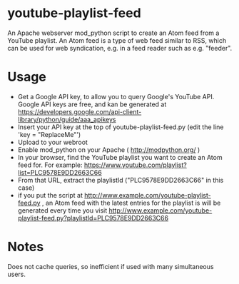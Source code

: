 youtube-playlist-feed
=====================

An Apache webserver mod_python script to create an Atom feed from a YouTube
playlist. An Atom feed is a type of web feed similar to RSS, which can
be used for web syndication, e.g. in a feed reader such as e.g. "feeder".

Usage
=====================

* Get a Google API key, to allow you to query Google's YouTube
  API. Google API keys are free, and kan be generated at
  https://developers.google.com/api-client-library/python/guide/aaa_apikeys
* Insert your API key at the top of youtube-playlist-feed.py (edit the line 'key = "ReplaceMe"')
* Upload to your webroot
* Enable mod_python on your Apache ( http://modpython.org/ )
* In your browser, find the YouTube playlist you want to create an
  Atom feed for. For example:
  https://www.youtube.com/playlist?list=PLC9578E9DD2663C66
* From that URL, extract the playlistId ("PLC9578E9DD2663C66" in this
  case)
* if you put the script at
  http://www.example.com/youtube-playlist-feed.py , an Atom feed with
  the latest entries for the playlist is will be generated every time
  you visit
  http://www.example.com/youtube-playlist-feed.py?playlistId=PLC9578E9DD2663C66

Notes
=====================

Does not cache queries, so inefficient if used with many simultaneous
users.